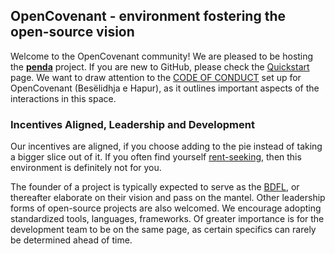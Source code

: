 ## OpenCovenant - environment fostering the open-source vision

Welcome to the OpenCovenant community! We are pleased to be hosting the
[**penda**](https://github.com/OpenCovenant/quill) project. If you are new to GitHub, please check
the [Quickstart](https://docs.github.com/en/get-started/quickstart) page. We want to draw attention to
the [CODE OF CONDUCT](CODE_OF_CONDUCT.md) set up for OpenCovenant (Besëlidhja e Hapur), as it outlines important aspects
of the interactions in this space.

### Incentives Aligned, Leadership and Development

Our incentives are aligned, if you choose adding to the pie instead of taking a bigger slice out of it. If you often
find yourself [rent-seeking](https://en.wikipedia.org/wiki/Rent-seeking), then this environment is definitely not for
you.

The founder of a project is typically expected to serve as
the [BDFL](https://en.wikipedia.org/wiki/Benevolent_dictator_for_life), or thereafter elaborate on their vision and pass
on the mantel. Other leadership forms of open-source projects are also welcomed. We encourage adopting standardized
tools, languages, frameworks. Of greater importance is for the development team to be on the same page, as certain
specifics can rarely be determined ahead of time.

